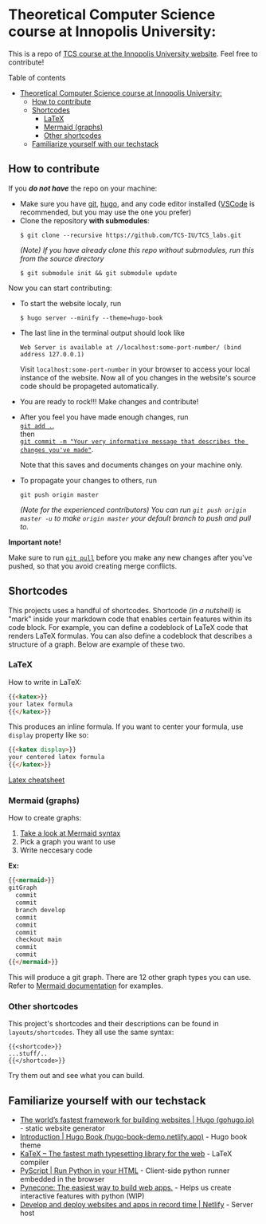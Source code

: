# Theoretical Computer Science course at Innopolis University:
This is a repo of [TCS course at the Innopolis University website](https://tcs-iu.netlify.app/). Feel free to contribute!

Table of contents
- [Theoretical Computer Science course at Innopolis University:](#theoretical-computer-science-course-at-innopolis-university)
  - [How to contribute](#how-to-contribute)
  - [Shortcodes](#shortcodes)
    - [LaTeX](#latex)
    - [Mermaid (graphs)](#mermaid-graphs)
    - [Other shortcodes](#other-shortcodes)
  - [Familiarize yourself with our techstack](#familiarize-yourself-with-our-techstack)


## How to contribute
If you ***do not have*** the repo on your machine:

- Make sure you have [git](https://git-scm.com/downloads), [hugo](https://gohugo.io/installation/), and any code editor installed ([VSCode](https://code.visualstudio.com/) is recommended, but you may use the one you prefer)
- Clone the repository **with submodules**: 
  ```
  $ git clone --recursive https://github.com/TCS-IU/TCS_labs.git
  ```
  *(Note) If you have already clone this repo without submodules, run this from the source directory*
  ```
  $ git submodule init && git submodule update
  ```
Now you can start contributing:
- To start the website localy, run
  ```
  $ hugo server --minify --theme=hugo-book
  ``` 
- The last line in the terminal output should look like
  ```
  Web Server is available at //localhost:some-port-number/ (bind address 127.0.0.1)
  ```
  Visit `localhost:some-port-number` in your browser to access your local instance of the website. Now all of you changes in the website's source code should be propageted automatically.
- You are ready to rock!!! Make changes and contribute!
- After you feel you have made enough changes, run <br> 
  [`git add .`](https://git-scm.com/docs/git-add),<br>
   then <br>
  [`git commit -m "Your very informative message that describes the changes you've made"`](https://git-scm.com/docs/git-commit). 

  Note that this saves and documents changes on your machine only.
- To propagate your changes to others, run
  ```
  git push origin master
  ```
  *(Note for the experienced contributors) You can run `git push origin master -u` to make `origin master` your default branch to push and pull to.*


**Important note!**

Make sure to run [`git pull`](https://git-scm.com/docs/git-pull) before you make any new changes after you've pushed, so that you avoid creating merge conflicts.
  
## Shortcodes
This projects uses a handful of shortcodes. Shortcode *(in a nutshell)* is "mark" inside your markdown code that enables certain features within its code block. For example, you can define a codeblock of LaTeX code that renders LaTeX formulas. You can also define a codeblock that describes a structure of a graph. Below are example of these two.

### LaTeX
How to write in LaTeX:
```md
{{<katex>}}
your latex formula
{{</katex>}}
```
This produces an inline formula. If you want to center your formula, use `display` property like so:
```md
{{<katex display>}}
your centered latex formula
{{</katex>}}
```
[Latex cheatsheet](https://wch.github.io/latexsheet/latexsheet.pdf)

### Mermaid (graphs)
How to create graphs:
1. [Take a look at Mermaid syntax](https://mermaid.js.org/intro/)
2. Pick a graph you want to use
3. Write neccesary code
 
**Ex:**
```md
{{<mermaid>}}
gitGraph
  commit
  commit
  branch develop
  commit
  commit
  commit
  checkout main
  commit
  commit
{{</mermaid>}}
```
This will produce a git graph. There are 12 other graph types you can use. Refer to [Mermaid documentation](https://mermaid.js.org/intro/) for examples.

### Other shortcodes
This project's shortcodes and their descriptions can be found in `layouts/shortcodes`. They all use the same syntax: 
```
{{<shortcode>}}
...stuff/..
{{</shortcode>}}
```
Try them out and see what you can build.

## Familiarize yourself with our techstack
- [The world’s fastest framework for building websites | Hugo (gohugo.io)](https://gohugo.io/) - static website generator
- [Introduction | Hugo Book (hugo-book-demo.netlify.app)](https://hugo-book-demo.netlify.app/) - Hugo book theme
- [KaTeX – The fastest math typesetting library for the web](https://katex.org/) - LaTeX compiler
- [PyScript | Run Python in your HTML](https://pyscript.net/) - Client-side python runner embedded in the browser
- [Pynecone: The easiest way to build web apps.](https://pynecone.io/) - Helps us create interactive features with python (WIP)
- [Develop and deploy websites and apps in record time | Netlify](https://www.netlify.com/) - Server host
